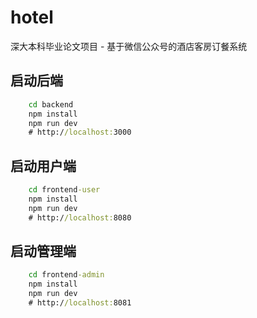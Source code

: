 # hotel

深大本科毕业论文项目 - 基于微信公众号的酒店客房订餐系统

## 启动后端

```cmd
    cd backend
    npm install
    npm run dev
    # http://localhost:3000
```

## 启动用户端

```cmd
    cd frontend-user
    npm install
    npm run dev
    # http://localhost:8080
```

## 启动管理端

```cmd
    cd frontend-admin
    npm install
    npm run dev
    # http://localhost:8081
```
